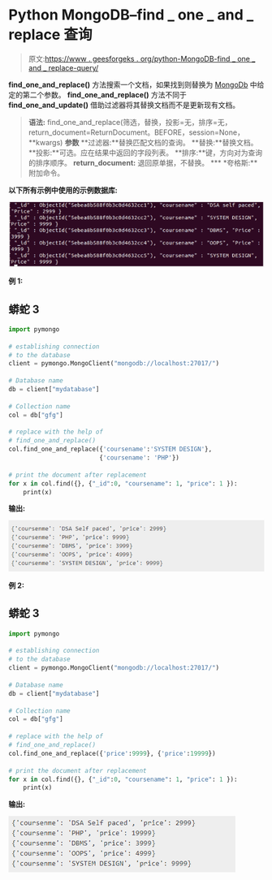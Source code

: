 # Python MongoDB–find _ one _ and _ replace 查询

> 原文:[https://www . geesforgeks . org/python-MongoDB-find _ one _ and _ replace-query/](https://www.geeksforgeeks.org/python-mongodb-find_one_and_replace-query/)

**find_one_and_replace()** 方法搜索一个文档，如果找到则替换为 [MongoDb](https://www.geeksforgeeks.org/mongodb-and-python/) 中给定的第二个参数。 **find_one_and_replace()** 方法不同于 **find_one_and_update()** 借助过滤器将其替换文档而不是更新现有文档。

> **语法:** find_one_and_replace(筛选，替换，投影=无，排序=无，return_document=ReturnDocument。BEFORE，session=None，**kwargs)
> **参数**
> **过滤器:**替换匹配文档的查询。
> **替换:**替换文档。
> **投影:**可选。应在结果中返回的字段列表。
> **排序:**键，方向对为查询的排序顺序。
> **return_document:** 退回原单据，不替换。
> *** *夸格斯:**附加命令。

**以下所有示例中使用的示例数据库:**

![](img/ec04ad7100bb21460e13c4aefbf45782.png)

**例 1:**

## 蟒蛇 3

```py
import pymongo

# establishing connection
# to the database
client = pymongo.MongoClient("mongodb://localhost:27017/")

# Database name
db = client["mydatabase"]

# Collection name
col = db["gfg"]

# replace with the help of
# find_one_and_replace()
col.find_one_and_replace({'coursename':'SYSTEM DESIGN'},
                         {'coursename': 'PHP'})

# print the document after replacement
for x in col.find({}, {"_id":0, "coursename": 1, "price": 1 }):
    print(x)
```

**输出:**

![](img/ff88246e2b52f884f800b584009601b0.png)

**例 2:**

## 蟒蛇 3

```py
import pymongo

# establishing connection
# to the database
client = pymongo.MongoClient("mongodb://localhost:27017/")

# Database name
db = client["mydatabase"]

# Collection name
col = db["gfg"]

# replace with the help of
# find_one_and_replace()
col.find_one_and_replace({'price':9999}, {'price':19999})

# print the document after replacement
for x in col.find({}, {"_id":0, "coursename": 1, "price": 1 }):
    print(x)
```

**输出:**

![](img/5044982a328850944b9c3b05c6073195.png)